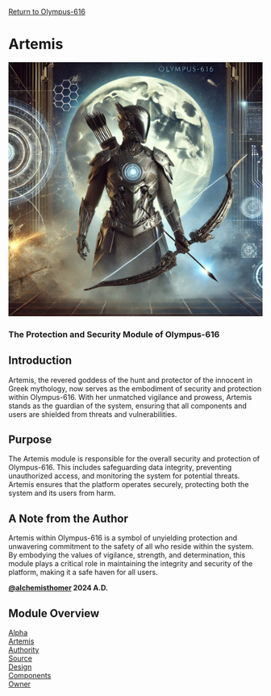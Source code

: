 [Return to Olympus-616](../olympus-616/olympus.start.md)

# Artemis
![artemis](./artemis.avatar.png)

### The Protection and Security Module of Olympus-616

## Introduction
Artemis, the revered goddess of the hunt and protector of the innocent in Greek mythology, now serves as the embodiment of security and protection within Olympus-616. With her unmatched vigilance and prowess, Artemis stands as the guardian of the system, ensuring that all components and users are shielded from threats and vulnerabilities.

## Purpose
The Artemis module is responsible for the overall security and protection of Olympus-616. This includes safeguarding data integrity, preventing unauthorized access, and monitoring the system for potential threats. Artemis ensures that the platform operates securely, protecting both the system and its users from harm.

## A Note from the Author
Artemis within Olympus-616 is a symbol of unyielding protection and unwavering commitment to the safety of all who reside within the system. By embodying the values of vigilance, strength, and determination, this module plays a critical role in maintaining the integrity and security of the platform, making it a safe haven for all users.

**[@alchemisthomer](https://github.com/alchemisthomer)
2024 A.D.**

## Module Overview
[Alpha](../../README.md)  
[Artemis](README.md)  
[Authority](../zeus/zeus.components.md)  
[Source](artemis.source.md)  
[Design](artemis.design.md)  
[Components](artemis.components.md)  
[Owner](https://github.com/alchemisthomer)
